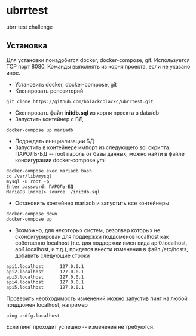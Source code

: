 # ubrrtest
ubrr test challenge

## Установка

Для установки понадобится docker, docker-compose, git. Используется TCP порт 8080. Команды выполнять из корня проекта, если не указано иное.

- Установить docker, docker-compose, git
- Клонировать репозиторий
```
git clone https://github.com/bblackcblackc/ubrrtest.git
``` 
- Скопировать файл **initdb.sql** из корня проекта в data/db
- Запустить контейнер с БД 
```
docker-compose up mariadb
```
- Подождать инициализации БД
- Запустить в контейнере импорт из следующего sql скрипта. ПАРОЛЬ-БД -- root пароль от базы данных, можно найти в файле конфигурации docker-compose.yml
```
docker-compose exec mariadb bash
cd /var/lib/mysql
mysql -u root -p
Enter password: ПАРОЛЬ-БД
MariaDB [none]> source ./initdb.sql
```
- Остановить контейнер mariadb и запустить все контейнеры
```
docker-compose down
docker-compose up
```
- Возможно, для некоторых систем, резолвер которых не сконфигурирован для поддержки поддоменов localhost как собственно localhost (т.е. для поддержки имен вида api0.localhost, api1.localhost, и т.д.), придется внести изменения в файл /etc/hosts, добавить следующие строки
```
api1.localhost      127.0.0.1
api2.localhost      127.0.0.1
api3.localhost      127.0.0.1
api4.localhost      127.0.0.1
api5.localhost      127.0.0.1
```
Проверить необходимость изменений можно запустив пинг на любой подддомен localhost, например
```
ping asdfg.localhost
```
Если пинг проходит успешно -- изменения не требуются.
